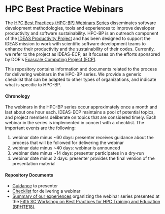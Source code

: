 # HPC Best Practice Webinars

The [HPC Best Practices (HPC-BP) Webinars Series](https://ideas-productivity.org/events/hpc-best-practices-webinars) 
disseminates software development methodologies, tools and experiences to improve developer productivity and software 
sustainability. HPC-BP is an outreach component of the [IDEAS Productivity Project](https://ideas-productivity.org) 
and has been designed to support the IDEAS mission to work with scientific software development teams to enhance 
their productivity and the sustainability of their codes. Currently, we refer to the project as IDEAS-ECP, as it 
focuses on the efforts sponsored by DOE's [Exascale Computing Project (ECP)](https://www.exascaleproject.org).

This repository contains information and documents related to the process for delivering webinars in the HPC-BP series.
We provide a generic checklist that can be adapted to other types of organizations, and indicate what is specific to HPC-BP.

#### Chronology

The webinars in the HPC-BP series occur approximately once a month and last about one hour each. 
IDEAS-ECP maintains a pool of potential topics, and project members deliberate on topics that are considered timely.
Each webinar in the series is implemented in concert with a checklist. The important events are the following:

1. webinar date minus ~60 days: presenter receives guidance about the process that will be followed for delivering the webinar
1. webinar date minus ~40 days: webinar is announced
1. webinar date minus ~14 days: presenter participates in a dry-run
1. webinar date minus   2 days: presenter provides the final version of the presentation material

#### Repository Documents

- [Guidance](guidance.md) to presenter
- [Checklist](checklist.md) for delivering a webinar
- [Summary of our experiences](2019_JOCSE.pdf) organizing the webinar series presented at the [Fifth SC Workshop on
Best Practices for HPC Training and Education (BPHTE18)](https://sighpceducation.acm.org/BPHTE18.html).
